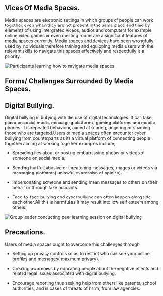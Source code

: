 ## Vices Of Media Spaces.
Media spaces are electronic settings in which groups of people can work together, even when they are not present in the same place and time by elements of using intergrated videos, audios and computers for example online video games or even meeting rooms are a signifcant features of media spaces currently.
Media spaces and devices have been wrongfully used by individuals therefore training and equipping media users with the relevant skills to navigate this spaces effectively and respectfully is a priority.

![Participants learning how to navigate media spaces](images/media-space-navigation.JPG)

## Forms/ Challenges Surrounded By Media Spaces.  
## Digital Bullying.
Digital bullying is bullying with the use of digital technologies. It can take place on social media, messaging platforms, gaming platforms and mobile phones. It is repeated behaviour, aimed at scaring, angering or shaming those who are targeted.Users of media spaces often encounter cyber bullying from counterparts as its a virtual platform of connecting people together aiming at working together examples include;

- Spreading lies about or posting embarrassing photos or videos of someone on social media.
 
- Sending hurtful, abusive or threatening messages, images or videos via messaging platforms( unlawful expression of opinion).
  
- Impersonating someone and sending mean messages to others on their behalf or through fake accounts.
  
- Face-to-face bullying and cyberbullying can often happen alongside each other.All this is harmful as it may result into low self esteem among others.

![Group leader conducting peer learning session on digital bullying](images/digital-bullying-peer-session.jpg)


## Precautions.
Users of media spaces ought to overcome this challenges through;
- Setting up privacy controls so as to restrict who can see your online profiles and messages( maximum privacy).
  
- Creating awareness by educating people about the negative effects and related legal issues associated with digital bullying.
  
- Encourage reporting thus seeking help from others like parents, school authorities, and in cases of threats of harm, from law agencies.
